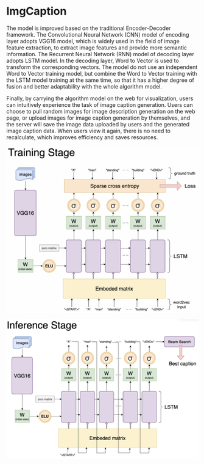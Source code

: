 # ImgCaption

The model is improved based on the traditional Encoder-Decoder framework. The Convolutional Neural Network (CNN) model of encoding layer adopts VGG16 model, which is widely used in the field of image feature extraction, to extract image features and provide more semantic information. The Recurrent Neural Network (RNN) model of decoding layer adopts LSTM model. In the decoding layer, Word to Vector is used to transform the corresponding vectors. The model do not use an independent Word to Vector training model, but combine the Word to Vector training with the LSTM model training at the same time, so that it has a higher degree of fusion and better adaptability with the whole algorithm model.

Finally, by carrying the algorithm model on the web for visualization, users can intuitively experience the task of image caption generation. Users can choose to pull random images for image description generation on the web page, or upload images for image caption generation by themselves, and the server will save the image data uploaded by users and the generated image caption data. When users view it again, there is no need to recalculate, which improves efficiency and saves resources.



![image-20211220203821018](image-20211220203821018.png)



![image-20211220203959161](image-20211220203959161.png)
